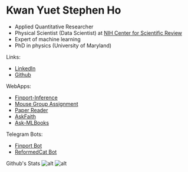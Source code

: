 # Kwan Yuet Stephen Ho

- Applied Quantitative Researcher
- Physical Scientist (Data Scientist) at [NIH Center for Scientific Review](https://public.csr.nih.gov/)
- Expert of machine learning
- PhD in physics (University of Maryland)

Links:
- [LinkedIn](https://www.linkedin.com/in/kwan-yuet-ho-19882530/)
- [Github](https://github.com/stephenhky)

WebApps:
- [Finport-Inference](https://finport-inference.streamlit.app/)
- [Mouse Group Assignment](https://stephenhky-mousegroupassignment-app-ldygfx.streamlit.app/)
- [Paper Reader](https://llm-paper-reader.streamlit.app/)
- [AskFaith](https://askfaith.streamlit.app/)
- [Ask-MLBooks](https://ask-mlbooks.streamlit.app/)

Telegram Bots:
- [Finport Bot](https://t.me/FinportTelebot)
- [ReformedCat Bot](https://t.me/reformedcatbot)

Github's Stats
![alt](https://github-readme-stats.vercel.app/api?username=stephenhky&hide_title=true&show_icons=true&include_all_commits=true&disable_animations=true&theme=tokyonight)
![alt](https://github-readme-stats.vercel.app/api/top-langs/?username=stephenhky&layout=compact&theme=tokyonight)